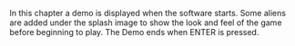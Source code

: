 In this chapter a demo is displayed when the software starts.
Some aliens are added under the splash image to show the look and feel of the
game before beginning to play.
The Demo ends when ENTER is pressed. 
